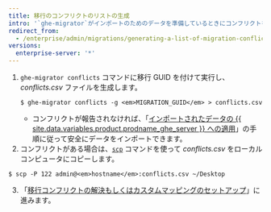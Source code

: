 ```yaml
---
title: 移行のコンフリクトのリストの生成
intro: '`ghe-migrator`がインポートのためのデータを準備しているときにコンフリクトを報告してきたなら、それらのコンフリクトのリストを生成してから、カスタムマッピングでそれらを解決する準備をしなければなりません。'
redirect_from:
  - /enterprise/admin/migrations/generating-a-list-of-migration-conflicts
versions:
  enterprise-server: '*'
---
```


1. `ghe-migrator conflicts` コマンドに移行 GUID を付けて実行し、*conflicts.csv* ファイルを生成します。
    ```shell
    $ ghe-migrator conflicts -g <em>MIGRATION_GUID</em> > conflicts.csv
    ```
    - コンフリクトが報告されなければ、「[インポートされたデータの {{ site.data.variables.product.prodname_ghe_server }} への適用](/enterprise/admin/guides/migrations/applying-the-imported-data-on-github-enterprise-server/)」の手順に従って安全にデータをインポートできます。
2. コンフリクトがある場合は、[`scp`](https://linuxacademy.com/blog/linux/ssh-and-scp-howto-tips-tricks#scp) コマンドを使って *conflicts.csv* をローカルコンピュータにコピーします。
  ```shell
  $ scp -P 122 admin@<em>hostname</em>:conflicts.csv ~/Desktop
  ```
3. 「[移行コンフリクトの解決もしくはカスタムマッピングのセットアップ](/enterprise/admin/guides/migrations/resolving-migration-conflicts-or-setting-up-custom-mappings/)」に進みます。
